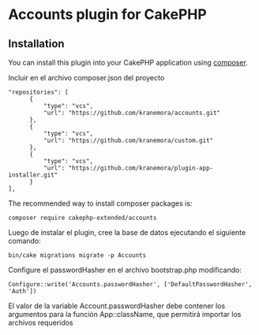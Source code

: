 # Accounts plugin for CakePHP

## Installation

You can install this plugin into your CakePHP application using [composer](http://getcomposer.org).

Incluir en el archivo composer.json del proyecto

```
"repositories": [
      {
          "type": "vcs",
          "url": "https://github.com/kranemora/accounts.git"
      },
      {
          "type": "vcs",
          "url": "https://github.com/kranemora/custom.git"
      },
      {
          "type": "vcs",
          "url": "https://github.com/kranemora/plugin-app-installer.git"
      }
],
```

The recommended way to install composer packages is:

```
composer require cakephp-extended/accounts
```

Luego de instalar el plugin, cree la base de datos ejecutando el siguiente comando:

```
bin/cake migrations migrate -p Accounts
```

Configure el passwordHasher en el archivo bootstrap.php modificando:

```
Configure::write('Accounts.passwordHasher', ['DefaultPasswordHasher', 'Auth'])
```
El valor de la variable Account.passwordHasher debe contener los argumentos para la función App::className, que permitirá importar los archivos requeridos